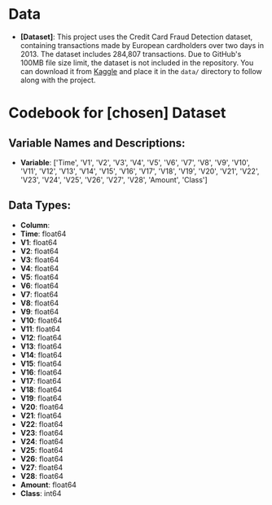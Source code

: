 # Data
-   **[Dataset]**: This project uses the Credit Card Fraud Detection dataset, containing transactions made by European cardholders over two days in 2013. The dataset includes 284,807 transactions. Due to GitHub's 100MB file size limit, the dataset is not included in the repository. You can download it from [Kaggle](https://www.kaggle.com/datasets/mlg-ulb/creditcardfraud?resource=download) and place it in the `data/` directory to follow along with the project.

# Codebook for [chosen] Dataset

## Variable Names and Descriptions:

- **Variable**: ['Time', 'V1', 'V2', 'V3', 'V4', 'V5', 'V6', 'V7', 'V8', 'V9', 'V10', 'V11', 'V12', 'V13', 'V14', 'V15', 'V16', 'V17', 'V18', 'V19', 'V20', 'V21', 'V22', 'V23', 'V24', 'V25', 'V26', 'V27', 'V28', 'Amount', 'Class']

## Data Types:

- **Column**: 
- **Time**: float64
- **V1**: float64
- **V2**: float64
- **V3**: float64
- **V4**: float64
- **V5**: float64
- **V6**: float64
- **V7**: float64
- **V8**: float64
- **V9**: float64
- **V10**: float64
- **V11**: float64
- **V12**: float64
- **V13**: float64
- **V14**: float64
- **V15**: float64
- **V16**: float64
- **V17**: float64
- **V18**: float64
- **V19**: float64
- **V20**: float64
- **V21**: float64
- **V22**: float64
- **V23**: float64
- **V24**: float64
- **V25**: float64
- **V26**: float64
- **V27**: float64
- **V28**: float64
- **Amount**: float64
- **Class**: int64
